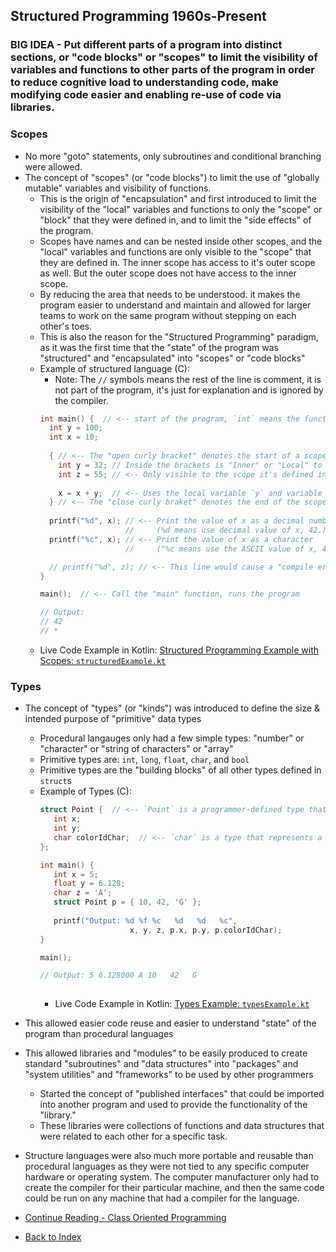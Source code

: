 ## Structured Programming 1960s-Present

### BIG IDEA - Put different parts of a program into distinct sections, or "code blocks" or "scopes" to limit the visibility of variables and functions to other parts of the program in order to reduce cognitive load to understanding code, make modifying code easier and enabling re-use of code via libraries.

### Scopes
- No more "goto" statements, only subroutines and conditional branching were allowed.
- The concept of "scopes" (or "code blocks") to limit the use of "globally mutable" variables and visibility of functions.
  - This is the origin of "encapsulation" and first introduced to limit the visibility of the "local" variables
    and functions to only the "scope" or "block" that they were defined in, and to limit the "side effects" of the program.
  - Scopes have names and can be nested inside other scopes, and the "local" variables and functions are only visible
    to the "scope" that they are defined in. The inner scope has access to it's outer scope as well. But the outer scope
    does not have access to the inner scope.
  - By reducing the area that needs to be understood. it makes the program easier to understand and maintain and
    allowed for larger teams to work on the same program without stepping on each other's toes.
  - This is also the reason for the "Structured Programming" paradigm, as it was the first time that the "state"
    of the program was "structured" and "encapsulated" into "scopes" or "code blocks"
  - Example of structured language (C):
      - Note: The `//` symbols means the rest of the line is comment, it is not part of the program,
        it's just for explanation and is ignored by the compiler.
    ```C
    int main() {  // <-- start of the program, `int` means the function returns an integer 
      int y = 100;
      int x = 10; 
      
      { // <-- The "open curly bracket" denotes the start of a scope or "code block" or just "block."
        int y = 32; // Inside the brackets is "Inner" or "Local" to the scope.
        int z = 55; // <-- Only visible to the scope it's defined in, ie: this one.
        
        x = x + y;  // <-- Uses the local variable `y` and variable `x` from the Outer `main` function scope. 
      } // <-- The "close curly braket" denotes the end of the scope.
      
      printf("%d", x); // <-- Print the value of x as a decimal number 
                       //     (%d means use decimal value of x, 42.)
      printf("%c", x); // <-- Print the value of x as a character 
                       //     ("%c means use the ASCII value of x, 42 is character '*')
    
      // printf("%d", z); // <-- This line would cause a "compile error" because the variable "z" is not visible in this scope.
    }
    
    main();  // <-- Call the "main" function, runs the program
    
    // Output: 
    // 42
    // *
    ```
  - Live Code Example in Kotlin: [Structured Programming Example with Scopes: `structuredExample.kt`](src/main/kotlin/structuredExample.kt)

### Types
- The concept of "types" (or "kinds") was introduced to define the size & intended purpose of "primitive"
  data types
  - Procedural langauges only had a few simple types: "number" or "character" or "string of characters" or "array"
  - Primitive types are: `int`, `long`, `float`, `char`, and `bool`
  - Primitive types are the "building blocks" of all other types defined in `struct`s
  - Example of Types (C):
    ```C
    struct Point {  // <-- `Point` is a programmer-defined type that is made up of other types (Structure or "struct")
       int x;
       int y;
       char colorIdChar;  // <-- `char` is a type that represents a single ASCII character (1 byte.)
    };
    
    int main() { 
       int x = 5; 
       float y = 6.128; 
       char z = 'A'; 
       struct Point p = { 10, 42, 'G' };
       
       printf("Output: %d %f %c   %d   %d   %c", 
                        x, y, z, p.x, p.y, p.colorIdChar);
    }
    
    main();
    
    // Output: 5 6.128000 A 10   42   G
     
    ```
    - Live Code Example in Kotlin: [Types Example: `typesExample.kt`](src/main/kotlin/typesExample.kt)

- This allowed easier code reuse and easier to understand "state" of the program than procedural languages
- This allowed libraries and "modules" to be easily produced to create standard "subroutines" and
  "data structures" into "packages" and "system utilities" and "frameworks" to be used by other programmers
    - Started the concept of "published interfaces" that could be imported into another program and used to
      provide the functionality of the "library."
    - These libraries were collections of functions and data structures that were related to each other for a specific task.
- Structure languages were also much more portable and reusable than procedural languages as they were not
  tied to any specific computer hardware or operating system. The computer manufacturer only had to create the
  compiler for their particular machine, and then the same code could be run on any machine that had a compiler
  for the language.

- [Continue Reading - Class Oriented Programming](08-ClassOrientedProgramming)
- [Back to Index](README.md)